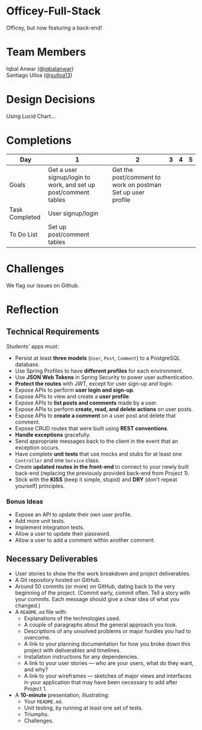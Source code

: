 # Officey-Full-Stack
Officey, but now featuring a back-end!

# Team Members
Iqbal Anwar (@<a href = "https://github.com/iqbalanwar">iqbalanwar</a>)<br/>
Santiago Ulloa (@<a href="https://github.com/sulloa13">sulloa13</a>)<br/>
  
# Design Decisions
Using Lucid Chart...


# Completions

| Day            | 1                                    | 2                                            | 3                                                   | 4                                                     |5|
|----------------|--------------------------------------|----------------------------------------------|-----------------------------------------------------|-------------------------------------------------------|------|
| Goals  | Get a user signup/login to work, and set up post/comment tables | Get the post/comment to work on postman</br>Set up user profile |  | |
| Task Completed  | User signup/login |   |  |   |  |
| To Do List  | Set up post/comment tables |   |  |   |  |

# Challenges

We flag our issues on Github. 

# Reflection 



## Technical Requirements

Students' apps must:

- Persist at least **three models** (`User`, `Post`, `Comment`) to a PostgreSQL database.
- Use Spring Profiles to have **different profiles** for each environment.
- Use  **JSON Web Tokens** in Spring Security to power user authentication.
- **Protect the routes** with JWT, except for user sign-up and login.
- Expose APIs to perform **user login and sign-up**.
- Expose APIs to view and create a **user profile**.
- Expose APIs to **list posts and comments** made by a user.
- Expose APIs to perform **create, read, and delete actions** on user posts.
- Expose APIs to **create a comment** on a user post and delete that comment.
- Expose CRUD routes that were built using **REST conventions**.
- **Handle exceptions** gracefully.
- Send appropriate messages back to the client in the event that an exception occurs.
- Have complete **unit tests** that use mocks and stubs for at least one `Controller` and one `Service` class.
- Create **updated routes in the front-end** to connect to your newly built back-end (replacing the previously provided back-end from Project 1).
- Stick with the **KISS** (keep it simple, stupid) and **DRY** (don't repeat yourself) principles.


### Bonus Ideas
- Expose an API to update their own user profile.
- Add more unit tests.
- Implement integration tests.
- Allow a user to update their password.
- Allow a user to add a comment within another comment.


## Necessary Deliverables

- User stories to show the the work breakdown and project deliverables.
- A Git repository hosted on GitHub.
- Around 50 commits (or more) on GitHub, dating back to the very beginning of the project. (Commit early, commit often. Tell a story with your commits. Each message should give a clear idea of what you changed.)
- A `README.md` file with:
	- Explanations of the technologies used.
	- A couple of paragraphs about the general approach you took.
	- Descriptions of any unsolved problems or major hurdles you had to overcome.
	- A link to your planning documentation for how you broke down this project with deliverables and timelines.
	- Installation instructions for any dependencies.
	- A link to your user stories — who are your users, what do they want, and why?
	- A link to your wireframes — sketches of major views and interfaces in your application that may have been necessary to add after Project 1.
- A **10-minute** presentation, illustrating:
	- Your `README.md`.
	- Unit testing, by running at least one set of tests.
	- Triumphs.
	- Challenges.
